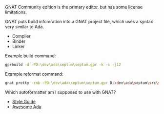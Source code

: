 GNAT Community edition is the primary editor, but has some license limitations.

GNAT puts build infomration into a GNAT project file, which uses a syntax very
similar to Ada.

- Compiler
- Binder
- Linker

Example build command:

```bash
gprbuild -d -PD:\dev\ada\septum\septum.gpr -k -s -j12
```

Example reformat command:
```bash
gnat pretty -rnb -PD:\dev\ada\septum\septum.gpr D:\dev\ada\septum\src\sp-interactive.adb
```

Which autoformatter am I supposed to use with GNAT?

- [Style Guide](https://github.com/Componolit/ada-style)
- [Awesome Ada](https://github.com/ohenley/awesome-ada)



